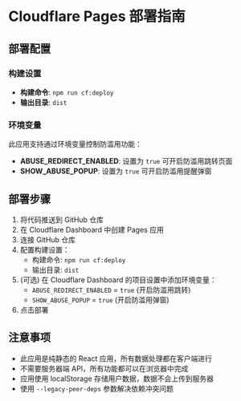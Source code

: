 # Cloudflare Pages 部署指南

## 部署配置

### 构建设置
- **构建命令**: `npm run cf:deploy`
- **输出目录**: `dist`

### 环境变量
此应用支持通过环境变量控制防滥用功能：

- **ABUSE_REDIRECT_ENABLED**: 设置为 `true` 可开启防滥用跳转页面
- **SHOW_ABUSE_POPUP**: 设置为 `true` 可开启防滥用提醒弹窗

## 部署步骤

1. 将代码推送到 GitHub 仓库
2. 在 Cloudflare Dashboard 中创建 Pages 应用
3. 连接 GitHub 仓库
4. 配置构建设置：
   - 构建命令: `npm run cf:deploy`
   - 输出目录: `dist`
5. (可选) 在 Cloudflare Dashboard 的项目设置中添加环境变量：
   - `ABUSE_REDIRECT_ENABLED` = `true` (开启防滥用跳转)
   - `SHOW_ABUSE_POPUP` = `true` (开启防滥用弹窗)
6. 点击部署

## 注意事项

- 此应用是纯静态的 React 应用，所有数据处理都在客户端进行
- 不需要服务器端 API，所有功能都可以在浏览器中完成
- 应用使用 localStorage 存储用户数据，数据不会上传到服务器
- 使用 `--legacy-peer-deps` 参数解决依赖冲突问题